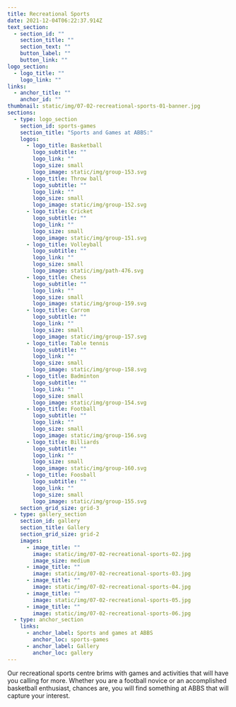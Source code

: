 ```yaml
---
title: Recreational Sports
date: 2021-12-04T06:22:37.914Z
text_section:
  - section_id: ""
    section_title: ""
    section_text: ""
    button_label: ""
    button_link: ""
logo_section:
  - logo_title: ""
    logo_link: ""
links:
  - anchor_title: ""
    anchor_id: ""
thumbnail: static/img/07-02-recreational-sports-01-banner.jpg
sections:
  - type: logo_section
    section_id: sports-games
    section_title: "Sports and Games at ABBS:"
    logos:
      - logo_title: Basketball
        logo_subtitle: ""
        logo_link: ""
        logo_size: small
        logo_image: static/img/group-153.svg
      - logo_title: Throw ball
        logo_subtitle: ""
        logo_link: ""
        logo_size: small
        logo_image: static/img/group-152.svg
      - logo_title: Cricket
        logo_subtitle: ""
        logo_link: ""
        logo_size: small
        logo_image: static/img/group-151.svg
      - logo_title: Volleyball
        logo_subtitle: ""
        logo_link: ""
        logo_size: small
        logo_image: static/img/path-476.svg
      - logo_title: Chess
        logo_subtitle: ""
        logo_link: ""
        logo_size: small
        logo_image: static/img/group-159.svg
      - logo_title: Carrom
        logo_subtitle: ""
        logo_link: ""
        logo_size: small
        logo_image: static/img/group-157.svg
      - logo_title: Table tennis
        logo_subtitle: ""
        logo_link: ""
        logo_size: small
        logo_image: static/img/group-158.svg
      - logo_title: Badminton
        logo_subtitle: ""
        logo_link: ""
        logo_size: small
        logo_image: static/img/group-154.svg
      - logo_title: Football
        logo_subtitle: ""
        logo_link: ""
        logo_size: small
        logo_image: static/img/group-156.svg
      - logo_title: Billiards
        logo_subtitle: ""
        logo_link: ""
        logo_size: small
        logo_image: static/img/group-160.svg
      - logo_title: Foosball
        logo_subtitle: ""
        logo_link: ""
        logo_size: small
        logo_image: static/img/group-155.svg
    section_grid_size: grid-3
  - type: gallery_section
    section_id: gallery
    section_title: Gallery
    section_grid_size: grid-2
    images:
      - image_title: ""
        image: static/img/07-02-recreational-sports-02.jpg
        image_size: medium
      - image_title: ""
        image: static/img/07-02-recreational-sports-03.jpg
      - image_title: ""
        image: static/img/07-02-recreational-sports-04.jpg
      - image_title: ""
        image: static/img/07-02-recreational-sports-05.jpg
      - image_title: ""
        image: static/img/07-02-recreational-sports-06.jpg
  - type: anchor_section
    links:
      - anchor_label: Sports and games at ABBS
        anchor_loc: sports-games
      - anchor_label: Gallery
        anchor_loc: gallery
---
```

Our recreational sports centre brims with games and activities that will have you calling for more. Whether you are a football novice or an accomplished basketball enthusiast, chances are, you will find something at ABBS that will capture your interest.